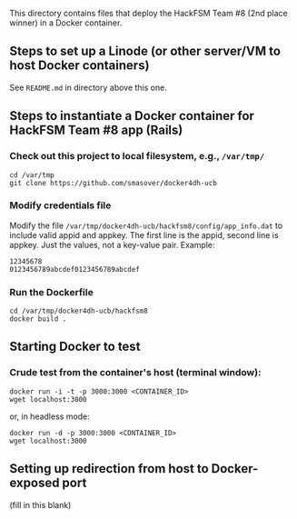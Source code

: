 This directory contains files that deploy the HackFSM Team #8 (2nd place winner) in a Docker container.

## Steps to set up a Linode (or other server/VM to host Docker containers)

See `README.md` in directory above this one.


## Steps to instantiate a Docker container for HackFSM Team #8 app (Rails)

### Check out this project to local filesystem, e.g., `/var/tmp/`

  ```
  cd /var/tmp
  git clone https://github.com/smasover/docker4dh-ucb
  ```
  
### Modify credentials file

Modify the file `/var/tmp/docker4dh-ucb/hackfsm8/config/app_info.dat` to include valid appid and appkey. The first line is the appid, second line is appkey. Just the values, not a key-value pair. Example:

  ```
  12345678
  0123456789abcdef0123456789abcdef
  ```
  
### Run the Dockerfile

  ```
  cd /var/tmp/docker4dh-ucb/hackfsm8
  docker build .
  ```

## Starting Docker to test

### Crude test from the container's host (terminal window):

  ```
  docker run -i -t -p 3000:3000 <CONTAINER_ID>
  wget localhost:3000
  ```

 or, in headless mode:

  ```
  docker run -d -p 3000:3000 <CONTAINER_ID>
  wget localhost:3000
  ```

## Setting up redirection from host to Docker-exposed port

(fill in this blank)


